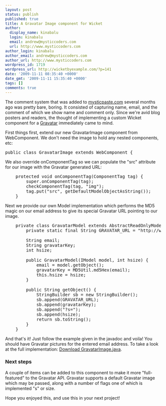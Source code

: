 ```yaml
---
layout: post
status: publish
published: true
title: A Gravatar Image component for Wicket
author:
  display_name: kinabalu
  login: kinabalu
  email: andrew@mysticcoders.com
  url: http://www.mysticcoders.com
author_login: kinabalu
author_email: andrew@mysticcoders.com
author_url: http://www.mysticcoders.com
wordpress_id: 1719
wordpress_url: http://wicketbyexample.com/?p=141
date: '2009-11-11 08:35:40 +0000'
date_gmt: '2009-11-11 15:35:40 +0000'
tags: []
comments: true
---
```

The comment system that was added to <a href="http://mysticpaste.com" target="_blank">mysticpaste.com</a> several months ago was pretty bare, boring.  It consisted of capturing name, email, and the comment of which we show name and comment only.  Since we're avid blog posters and readers, the thought of implementing a custom Wicket component for a <a href="http://gravatar.com" target="_blank">Gravatar</a> immediately came to mind.

First things first, extend our new GravatarImage component from WebComponent.  We don't need the image to hold any nested components, etc:

<pre lang="java" colla="+">
public class GravatarImage extends WebComponent {
</pre>
We also override onComponentTag so we can populate the "src" attribute for our image with the Gravatar generated URL:

<pre lang="java" colla="+">
    protected void onComponentTag(ComponentTag tag) {
        super.onComponentTag(tag);
        checkComponentTag(tag, "img");
        tag.put("src", getDefaultModelObjectAsString());
    }
</pre>
Next we provide our own Model implementation which performs the MD5 magic on our email address to give its special Gravatar URL pointing to our image.

<pre lang="java" colla="+">
    private class GravatarModel extends AbstractReadOnlyModel<string> {
        private static final String GRAVATAR_URL = "http://www.gravatar.com/avatar/";

        String email;
        String gravatarKey;
        int hsize;

        public GravatarModel(IModel<string> model, int hsize) {
            email = model.getObject();
            gravatarKey = MD5Util.md5Hex(email);
            this.hsize = hsize;
        }

        public String getObject() {
            StringBuilder sb = new StringBuilder();
            sb.append(GRAVATAR_URL);
            sb.append(gravatarKey);
            sb.append("?s=");
            sb.append(hsize);
            return sb.toString();
        }
    }
</pre>
And that's it!  Just follow the example given in the javadoc and voila!  You should have Gravatar pictures for the entered email address.  To take a look at the full implementation: <a href="http://kenai.com/projects/mystic-apps/sources/mystic-apps/content/mysticpaste/src/main/java/com/mysticcoders/mysticpaste/web/components/GravatarImage.java?rev=89" target="_blank">Download GravatarImage.java</a>.

<h3>Next steps</h3>
A couple of items can be added to this component to make it more "full-featured" to the Gravatar API.  Gravatar supports a default Gravatar image which may be passed, along with a number of flags one of which is implemented "s" or size.

Hope you enjoyed this, and use this in your next project!

